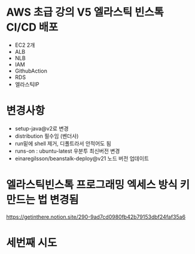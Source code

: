 # AWS 초급 강의 V5 엘라스틱 빈스톡 CI/CD 배포

- EC2 2개
- ALB
- NLB
- IAM
- GithubAction
- RDS
- 엘라스틱IP

# 변경사항

- setup-java@v2로 변경
- distribution 필수임 (벤더사)
- run밑에 shell 제거, 디폴트라서 안적어도 됨
- runs-on : ubuntu-latest 우분투 최신버전 변경
- einaregilsson/beanstalk-deploy@v21 노드 버전 업데이트

# 엘라스틱빈스톡 프로그래밍 엑세스 방식 키 만드는 법 변경됨

https://getinthere.notion.site/290-9ad7cd0980fb42b79153dbf24faf35a6

# 세번째 시도
